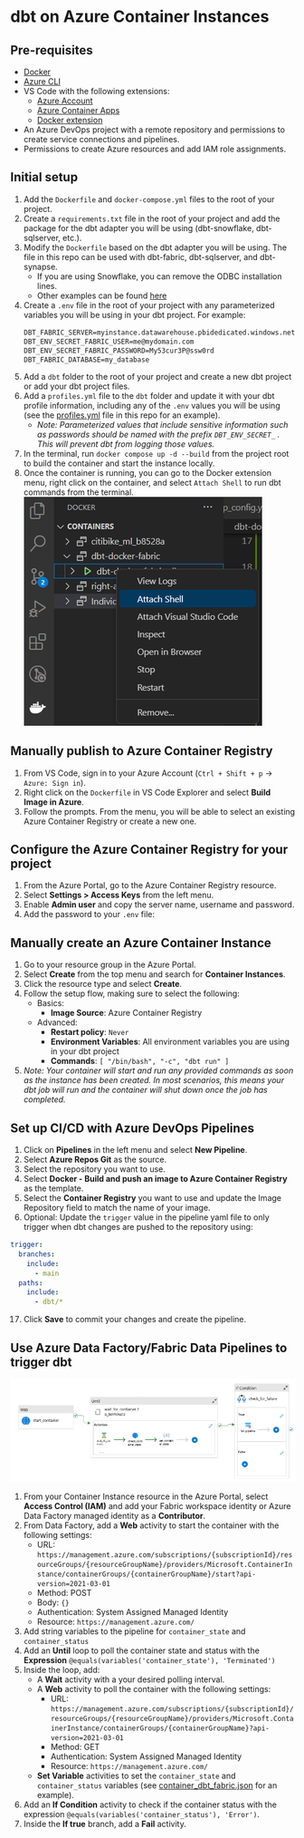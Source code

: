 # dbt on Azure Container Instances

## Pre-requisites
- [Docker](https://docs.docker.com/get-docker/)
- [Azure CLI](https://docs.microsoft.com/en-us/cli/azure/install-azure-cli)
- VS Code with the following extensions:
    - [Azure Account](https://marketplace.visualstudio.com/items?itemName=ms-vscode.azure-account)
    - [Azure Container Apps](https://marketplace.visualstudio.com/items?itemName=ms-azuretools.vscode-azurecontainerapps)
    - [Docker extension](https://marketplace.visualstudio.com/items?itemName=ms-azuretools.vscode-docker)
- An Azure DevOps project with a remote repository and permissions to create service connections and pipelines.
- Permissions to create Azure resources and add IAM role assignments.
## Initial setup

1. Add the `Dockerfile` and `docker-compose.yml` files to the root of your project.
1. Create a `requirements.txt` file in the root of your project and add the package for the dbt adapter you will be using (dbt-snowflake, dbt-sqlserver, etc.).
1. Modify the `Dockerfile` based on the dbt adapter you will be using. The file in this repo can be used with dbt-fabric, dbt-sqlserver, and dbt-synapse.
    - If you are using Snowflake, you can remove the ODBC installation lines.
    - Other examples can be found [here](https://github.com/dbt-labs/dbt-core/blob/main/docker/Dockerfile)
1. Create a `.env` file in the root of your project with any parameterized variables you will be using in your dbt project. For example:
    ```
    DBT_FABRIC_SERVER=myinstance.datawarehouse.pbidedicated.windows.net
    DBT_ENV_SECRET_FABRIC_USER=me@mydomain.com
    DBT_ENV_SECRET_FABRIC_PASSWORD=My53cur3P@ssw0rd
    DBT_FABRIC_DATABASE=my_database
    ```
1. Add a `dbt` folder to the root of your project and create a new dbt project or add your dbt project files.
1. Add a `profiles.yml` file to the `dbt` folder and update it with your dbt profile information, including any of the `.env` values you will be using (see the [profiles.yml](dbt/profiles.yml) file in this repo for an example).
    - *Note: Parameterized values that include sensitive information such as passwords should be named with the prefix `DBT_ENV_SECRET_` . This will prevent dbt from logging those values.*
1. In the terminal, run `docker compose up -d --build` from the project root to build the container and start the instance locally.
1. Once the container is running, you can go to the Docker extension menu, right click on the container, and select `Attach Shell` to run dbt commands from the terminal. 
    ![Docker Shell](img/docker-shell.png)

## Manually publish to Azure Container Registry
1. From VS Code, sign in to your Azure Account (`Ctrl + Shift + p` -> `Azure: Sign in`).
1. Right click on the `Dockerfile` in VS Code Explorer and select **Build Image in Azure**.
1. Follow the prompts. From the menu, you will be able to select an existing Azure Container Registry or create a new one.

## Configure the Azure Container Registry for your project
1. From the Azure Portal, go to the Azure Container Registry resource.
1. Select **Settings > Access Keys** from the left menu.
1. Enable **Admin user** and copy the server name, username and password.
1. Add the password to your `.env` file:
 
## Manually create an Azure Container Instance
1. Go to your resource group in the Azure Portal.
1. Select **Create** from the top menu and search for **Container Instances**.
1. Click the resource type and select **Create**.
1. Follow the setup flow, making sure to select the following:
    - Basics:
        - **Image Source**: Azure Container Registry
    - Advanced:
        - **Restart policy**: `Never`
        - **Environment Variables**: All environment variables you are using in your dbt project
        - **Commands**: `[ "/bin/bash", "-c", "dbt run" ]`
1. *Note: Your container will start and run any provided commands as soon as the instance has been created. In most scenarios, this means your dbt job will run and the container will shut down once the job has completed.*

## Set up CI/CD with Azure DevOps Pipelines
1. Click on **Pipelines** in the left menu and select **New Pipeline**.
1. Select **Azure Repos Git** as the source.
1. Select the repository you want to use.
1. Select **Docker - Build and push an image to Azure Container Registry** as the template.
1. Select the **Container Registry** you want to use and update the Image Repository field to match the name of your image.
1. Optional: Update the `trigger` value in the pipeline yaml file to only trigger when dbt changes are pushed to the repository using:
``` yaml
trigger:
  branches:
    include:
      - main
  paths:
    include:
      - dbt/*
```
17. Click **Save** to commit your changes and create the pipeline.

## Use Azure Data Factory/Fabric Data Pipelines to trigger dbt
![ADF Pipeline](img/adf-pipeline.png)
1. From your Container Instance resource in the Azure Portal, select **Access Control (IAM)** and add your Fabric workspace identity or Azure Data Factory managed identity as a **Contributor**.
1. From Data Factory, add a **Web** activity to start the container with the following settings:
    - URL: `https://management.azure.com/subscriptions/{subscriptionId}/resourceGroups/{resourceGroupName}/providers/Microsoft.ContainerInstance/containerGroups/{containerGroupName}/start?api-version=2021-03-01`
    - Method: POST
    - Body: `{}`
    - Authentication: System Assigned Managed Identity
    - Resource: `https://management.azure.com/`
1. Add string variables to the pipeline for `container_state` and `container_status` 
1. Add an **Until** loop to poll the container state and status with the **Expression** `@equals(variables('container_state'), 'Terminated')`
1. Inside the loop, add:
    - A **Wait** activity with a your desired polling interval.
    - A **Web** activity to poll the container with the following settings:
        - URL: `https://management.azure.com/subscriptions/{subscriptionId}/resourceGroups/{resourceGroupName}/providers/Microsoft.ContainerInstance/containerGroups/{containerGroupName}?api-version=2021-03-01`
        - Method: GET
        - Authentication: System Assigned Managed Identity
        - Resource: `https://management.azure.com/`
    - **Set Variable** activities to set the `container_state` and `container_status` variables (see [container_dbt_fabric.json](adf/pipeline/container_dbt_fabric.json) for an example).
1. Add an **If Condition** activity to check if the container status with the expression `@equals(variables('container_status'), 'Error')`.
1. Inside the **If true** branch, add a **Fail** activity.
